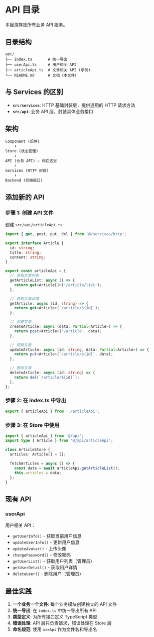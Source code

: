 # API 目录

本目录存放所有业务 API 服务。

## 目录结构

```plaintext
api/
├── index.ts       # 统一导出
├── userApi.ts     # 用户相关 API
├── articleApi.ts  # 文章相关 API (示例)
└── README.md      # 文档（本文件）
```

## 与 Services 的区别

- **`src/services`**: HTTP 基础封装层，提供通用的 HTTP 请求方法
- **`src/api`**: 业务 API 层，封装具体业务接口

## 架构

```plaintext
Component (组件)
    ↓
Store (状态管理)
    ↓
API (业务 API) ← 你在这里
    ↓
Services (HTTP 封装)
    ↓
Backend (后端接口)
```

## 添加新的 API

### 步骤 1: 创建 API 文件

创建 `src/api/articleApi.ts`:

```typescript
import { get, post, put, del } from '@/services/http';

export interface Article {
  id: string;
  title: string;
  content: string;
}

export const articleApi = {
  // 获取文章列表
  getArticleList: async () => {
    return get<Article[]>('/article/list');
  },

  // 获取文章详情
  getArticle: async (id: string) => {
    return get<Article>(`/article/${id}`);
  },

  // 创建文章
  createArticle: async (data: Partial<Article>) => {
    return post<Article>('/article', data);
  },

  // 更新文章
  updateArticle: async (id: string, data: Partial<Article>) => {
    return put<Article>(`/article/${id}`, data);
  },

  // 删除文章
  deleteArticle: async (id: string) => {
    return del(`/article/${id}`);
  },
};
```

### 步骤 2: 在 index.ts 中导出

```typescript
export { articleApi } from './articleApi';
```

### 步骤 3: 在 Store 中使用

```typescript
import { articleApi } from '@/api';
import type { Article } from '@/api/articleApi';

class ArticleStore {
  articles: Article[] = [];
  
  fetchArticles = async () => {
    const data = await articleApi.getArticleList();
    this.articles = data;
  };
}
```

## 现有 API

### userApi

用户相关 API：

- `getUserInfo()` - 获取当前用户信息
- `updateUserInfo()` - 更新用户信息
- `updateAvatar()` - 上传头像
- `changePassword()` - 修改密码
- `getUserList()` - 获取用户列表（管理员）
- `getUserDetail()` - 获取用户详情
- `deleteUser()` - 删除用户（管理员）

## 最佳实践

1. **一个业务一个文件**: 每个业务模块创建独立的 API 文件
2. **统一导出**: 在 `index.ts` 中统一导出所有 API
3. **类型定义**: 为所有接口定义 TypeScript 类型
4. **错误处理**: API 层只负责请求，错误处理在 Store 层
5. **命名规范**: 使用 `xxxApi` 作为文件名和导出名
